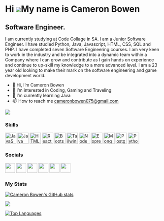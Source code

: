Hi ![](https://user-images.githubusercontent.com/18350557/176309783-0785949b-9127-417c-8b55-ab5a4333674e.gif)My name is Cameron Bowen
=====================================================================================================================================

Software Engineer.
------------------

I am currently studying at Code Collage in SA. I am a Junior Software Engineer. I have studied Python, Java, Javascript, HTML, CSS, SQL and PHP. 
I have completed seven Software Engineering courses. I am very keen to work in the industry and be integrated into a dynamic team within a Company 
where I can  grow and contribute as I gain hands on experience and continue to up-skill my knowledge to a more advanced level. I am a 23 year old 
looking to make their mark on the software engineering and game development world.

- 👋 Hi, I’m Cameron Bowen
- 👀 I’m interested in Coding, Gaming and Traveling
- 🌱 I’m currently learning Java
- 📫 How to reach me cameronbowen075@gmail.com

<a href="https://www.github.com/cameronbowen09" target="_blank" rel="noreferrer"><img
src="https://img.shields.io/github/followers/cameronbowen09?logo=github&style=for-the-badge&color=0891b2&labelColor=1c1917" /></a>

### Skills

<p align="left">
<a href="https://developer.mozilla.org/en-US/docs/Web/JavaScript" target="_blank" rel="noreferrer"><img src="https://raw.githubusercontent.com/danielcranney/readme-generator/main/public/icons/skills/javascript-colored.svg" width="36" height="36" alt="JavaScript" /></a>
<a href="https://www.oracle.com/java/" target="_blank" rel="noreferrer"><img src="https://raw.githubusercontent.com/danielcranney/readme-generator/main/public/icons/skills/java-colored.svg" width="36" height="36" alt="Java" /></a>
<a href="https://developer.mozilla.org/en-US/docs/Glossary/HTML5" target="_blank" rel="noreferrer"><img src="https://raw.githubusercontent.com/danielcranney/readme-generator/main/public/icons/skills/html5-colored.svg" width="36" height="36" alt="HTML5" /></a>
<a href="https://reactjs.org/" target="_blank" rel="noreferrer"><img src="https://raw.githubusercontent.com/danielcranney/readme-generator/main/public/icons/skills/react-colored.svg" width="36" height="36" alt="React" /></a>
<a href="https://getbootstrap.com/" target="_blank" rel="noreferrer"><img src="https://raw.githubusercontent.com/danielcranney/readme-generator/main/public/icons/skills/bootstrap-colored.svg" width="36" height="36" alt="Bootstrap" /></a>
<a href="https://tailwindcss.com/" target="_blank" rel="noreferrer"><img src="https://raw.githubusercontent.com/danielcranney/readme-generator/main/public/icons/skills/tailwindcss-colored.svg" width="36" height="36" alt="TailwindCSS" /></a>
<a href="https://nodejs.org/en/" target="_blank" rel="noreferrer"><img src="https://raw.githubusercontent.com/danielcranney/readme-generator/main/public/icons/skills/nodejs-colored.svg" width="36" height="36" alt="NodeJS" /></a>
<a href="https://expressjs.com/" target="_blank" rel="noreferrer"><img src="https://raw.githubusercontent.com/danielcranney/readme-generator/main/public/icons/skills/express-colored.svg" width="36" height="36" alt="Express" /></a>
<a href="https://www.mongodb.com/" target="_blank" rel="noreferrer"><img src="https://raw.githubusercontent.com/danielcranney/readme-generator/main/public/icons/skills/mongodb-colored.svg" width="36" height="36" alt="MongoDB" /></a>
<a href="https://www.postgresql.org/" target="_blank" rel="noreferrer"><img src="https://raw.githubusercontent.com/danielcranney/readme-generator/main/public/icons/skills/postgresql-colored.svg" width="36" height="36" alt="PostgreSQL" /></a>
<a href="https://www.python.org/" target="_blank" rel="noreferrer"><img src="https://raw.githubusercontent.com/danielcranney/readme-generator/main/public/icons/skills/python-colored.svg" width="36" height="36" alt="Python" /></a>
</p>
</p>



### Socials

<p align="left"> <a href="https://discord.com/users/Cameron Bowen" target="_blank" rel="noreferrer"><img src="https://raw.githubusercontent.com/danielcranney/readme-generator/main/public/icons/socials/discord.svg" width="32" height="32" /></a> <a href="https://www.facebook.com/Cameron Bowen" target="_blank" rel="noreferrer"><img src="https://raw.githubusercontent.com/danielcranney/readme-generator/main/public/icons/socials/facebook.svg" width="32" height="32" /></a> <a href="https://www.github.com/Cameron Bowen" target="_blank" rel="noreferrer"><img src="https://raw.githubusercontent.com/danielcranney/readme-generator/main/public/icons/socials/github.svg" width="32" height="32" /></a> <a href="http://www.instagram.com/Cameron Bowen" target="_blank" rel="noreferrer"><img src="https://raw.githubusercontent.com/danielcranney/readme-generator/main/public/icons/socials/instagram.svg" width="32" height="32" /></a> <a href="https://www.linkedin.com/in/Cameron Bowenn" target="_blank" rel="noreferrer"><img src="https://raw.githubusercontent.com/danielcranney/readme-generator/main/public/icons/socials/linkedin.svg" width="32" height="32" /></a> <a href="https://www.youtube.com/c/Cameron Bowen" target="_blank" rel="noreferrer"><img src="https://raw.githubusercontent.com/danielcranney/readme-generator/main/public/icons/socials/youtube.svg" width="32" height="32" /></a></p>



### My Stats

<a href="http://www.github.com/cameronbowen09"><img src="https://github-readme-stats.vercel.app/api?username=cameronbowen09&show_icons=true&hide=&count_private=true&title_color=FF8C00&text_color=ffffff&icon_color=FF8C00&bg_color=1c1917&hide_border=true&show_icon=true" alt="Cameron Bowen's GitHub stats" /></a>

<a href="http://www.github.com/cameronbowen09"><img src="https://github-readme-streak-stats.herokuapp.com/?user=cameronbowen09&stroke=ffffff&background=1c1917&ring=FF8C00&fire=880808&currStreakNum=ffffff&currStreakLabel=FF8C00&sideNums=ffffff&sideLabels=FF8C00&dates=ffffff&hide_border=true" /></a>

<a href="https://github.com/cameronbowen09" align="left"><img src="https://github-readme-stats.vercel.app/api/top-langs/?username=cameronbowen09&langs_count=10&title_color=FF8C00&text_color=FF8C00&icon_color=FF8C00&bg_color=1c1917&hide_border=true&locale=en&custom_title=Top%20%Languages" alt="Top Languages" /></a>
